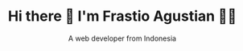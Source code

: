 <h1 align='center'>
  Hi there 👋 I'm Frastio Agustian 👨‍💻
</h1>

<p align='center'>
  A web developer from Indonesia
</p>
